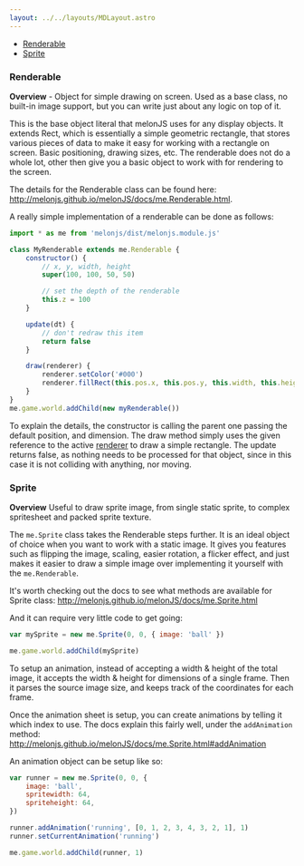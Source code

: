 ```yaml
---
layout: ../../layouts/MDLayout.astro
---
```


-   [Renderable](Renderables#renderable)
-   [Sprite](Renderables#sprite)

### Renderable

**Overview** - Object for simple drawing on screen. Used as a base class, no built-in image support, but you can write just about any logic on top of it.

This is the base object literal that melonJS uses for any display objects. It extends Rect, which is essentially a simple geometric rectangle, that stores various pieces of data to make it easy for working with a rectangle on screen. Basic positioning, drawing sizes, etc. The renderable does not do a whole lot, other then give you a basic object to work with for rendering to the screen.

The details for the Renderable class can be found here: <a href="http://melonjs.github.io/melonJS/docs/me.Renderable.html">http://melonjs.github.io/melonJS/docs/me.Renderable.html</a>.

A really simple implementation of a renderable can be done as follows:

```js
import * as me from 'melonjs/dist/melonjs.module.js'

class MyRenderable extends me.Renderable {
    constructor() {
        // x, y, width, height
        super(100, 100, 50, 50)

        // set the depth of the renderable
        this.z = 100
    }

    update(dt) {
        // don't redraw this item
        return false
    }

    draw(renderer) {
        renderer.setColor('#000')
        renderer.fillRect(this.pos.x, this.pos.y, this.width, this.height)
    }
}
me.game.world.addChild(new myRenderable())
```

To explain the details, the constructor is calling the parent one passing the default position, and dimension. The draw method simply uses the given reference to the active [renderer](https://melonjs.github.io/melonJS/docs/me.Renderer.html) to draw a simple rectangle. The update returns false, as nothing needs to be processed for that object, since in this case it is not colliding with anything, nor moving.

### Sprite

**Overview** Useful to draw sprite image, from single static sprite, to complex spritesheet and packed sprite texture.

The `me.Sprite` class takes the Renderable steps further. It is an ideal object of choice when you want to work with a static image. It gives you features such as flipping the image, scaling, easier rotation, a flicker effect, and just makes it easier to draw a simple image over implementing it yourself with the `me.Renderable`.

It's worth checking out the docs to see what methods are available for Sprite class: <a href="http://melonjs.github.io/melonJS/docs/me.Sprite.html">http://melonjs.github.io/melonJS/docs/me.Sprite.html</a>

And it can require very little code to get going:

```js
var mySprite = new me.Sprite(0, 0, { image: 'ball' })

me.game.world.addChild(mySprite)
```

To setup an animation, instead of accepting a width & height of the total image, it accepts the width & height for dimensions of a single frame. Then it parses the source image size, and keeps track of the coordinates for each frame.

Once the animation sheet is setup, you can create animations by telling it which index to use. The docs explain this fairly well, under the `addAnimation` method: <a href="http://melonjs.github.io/melonJS/docs/me.Sprite.html#addAnimation">http://melonjs.github.io/melonJS/docs/me.Sprite.html#addAnimation</a>

An animation object can be setup like so:

```js
var runner = new me.Sprite(0, 0, {
    image: 'ball',
    spritewidth: 64,
    spriteheight: 64,
})

runner.addAnimation('running', [0, 1, 2, 3, 4, 3, 2, 1], 1)
runner.setCurrentAnimation('running')

me.game.world.addChild(runner, 1)
```
